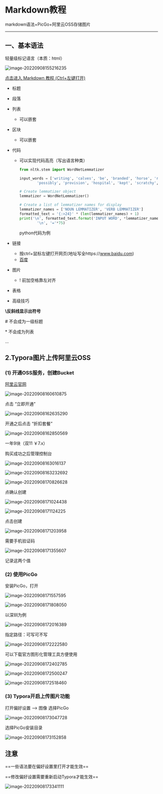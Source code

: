 # Markdown教程

markdown语法+PicGo+阿里云OSS存储图片


---

## 一、基本语法

轻量级标记语言（本质：html）

![image-20220908155216235](https://typora3366.oss-cn-shenzhen.aliyuncs.com/img_for_typora/image-20220908155216235.png)


[点击进入 Markdown 教程 (Ctrl+左键打开)](https://www.runoob.com/markdown/md-tutorial.html)

- 标题

- 段落

- 列表

    - 可以嵌套

- 区块

    - 可以嵌套

- 代码

    - 可以实现代码高亮（写出语言种类）

        ```python
        from nltk.stem import WordNetLemmatizer
        
        input_words = ['writing', 'calves', 'be', 'branded', 'horse', 'randomize', 
                'possibly', 'provision', 'hospital', 'kept', 'scratchy', 'code']
        
        # Create lemmatizer object 
        lemmatizer = WordNetLemmatizer()
        
        # Create a list of lemmatizer names for display
        lemmatizer_names = ['NOUN LEMMATIZER', 'VERB LEMMATIZER']
        formatted_text = '{:>24}' * (len(lemmatizer_names) + 1)
        print('\n', formatted_text.format('INPUT WORD', *lemmatizer_names), 
                '\n', '='*75)
        ```

        python代码为例

- 链接
    - 按ctrl+鼠标左键打开网页(地址写全https://www.baidu.com)
    - [百度](https://www.baidu.com)

- 图片
    - \! 前加空格靠左对齐

- 表格

- 高级技巧



**\\反斜线显示出符号**

\# 不会成为一级标题

\* 不会成为列表

...



## 2.Typora图片上传阿里云OSS



### (1) 开通OSS服务，创建Bucket

[阿里云官网](https://www.aliyun.com/)

 ![image-20220908160610875](https://typora3366.oss-cn-shenzhen.aliyuncs.com/img_for_typora/image-20220908160610875.png)

点击 “立即开通”

 ![image-20220908162635290](https://typora3366.oss-cn-shenzhen.aliyuncs.com/img_for_typora/image-20220908162635290.png)

开通之后点击 “折扣套餐”

![image-20220908162850569](https://typora3366.oss-cn-shenzhen.aliyuncs.com/img_for_typora/image-20220908162850569.png)

一年9块（双11 ￥7.x）

购买成功之后管理控制台

 ![image-20220908163016137](https://typora3366.oss-cn-shenzhen.aliyuncs.com/img_for_typora/image-20220908163016137.png)

![image-20220908163232692](https://typora3366.oss-cn-shenzhen.aliyuncs.com/img_for_typora/image-20220908163232692.png)

 ![image-20220908170826628](https://typora3366.oss-cn-shenzhen.aliyuncs.com/img_for_typora/image-20220908170826628.png)

点确认创建

![image-20220908171024438](https://typora3366.oss-cn-shenzhen.aliyuncs.com/img_for_typora/image-20220908171024438.png)



 ![image-20220908171124225](https://typora3366.oss-cn-shenzhen.aliyuncs.com/img_for_typora/image-20220908171124225.png)

点击创建

 ![image-20220908171203958](https://typora3366.oss-cn-shenzhen.aliyuncs.com/img_for_typora/image-20220908171203958.png)

需要手机验证码

![image-20220908171355607](https://typora3366.oss-cn-shenzhen.aliyuncs.com/img_for_typora/image-20220908171355607.png)

记录这两个值

### (2) 使用PicGo

安装PicGo，打开

 ![image-20220908171557595](https://typora3366.oss-cn-shenzhen.aliyuncs.com/img_for_typora/image-20220908171557595.png)

 ![image-20220908171808050](https://typora3366.oss-cn-shenzhen.aliyuncs.com/img_for_typora/image-20220908171808050.png)

以深圳为例

![image-20220908172016389](https://typora3366.oss-cn-shenzhen.aliyuncs.com/img_for_typora/image-20220908172016389.png)

指定路径：可写可不写

![image-20220908172222580](https://typora3366.oss-cn-shenzhen.aliyuncs.com/img_for_typora/image-20220908172222580.png)



可以下载官方图形化管理工具方便使用

![image-20220908172402785](https://typora3366.oss-cn-shenzhen.aliyuncs.com/img_for_typora/image-20220908172402785.png)

![image-20220908172500247](https://typora3366.oss-cn-shenzhen.aliyuncs.com/img_for_typora/image-20220908172500247.png)

![image-20220908172518460](https://typora3366.oss-cn-shenzhen.aliyuncs.com/img_for_typora/image-20220908172518460.png)

### (3) Typora开启上传图片功能

打开偏好设置 --> 图像 选择PicGo

![image-20220908173047728](https://typora3366.oss-cn-shenzhen.aliyuncs.com/img_for_typora/image-20220908173047728.png)

选择PicGo安装目录

 ![image-20220908173152858](https://typora3366.oss-cn-shenzhen.aliyuncs.com/img_for_typora/image-20220908173152858.png)



## 注意

==一些语法要在偏好设置里打开才能生效==

==修改偏好设置需要重新启动Typora才能生效==

 ![image-20220908173341111](https://typora3366.oss-cn-shenzhen.aliyuncs.com/img_for_typora/image-20220908173341111.png)
